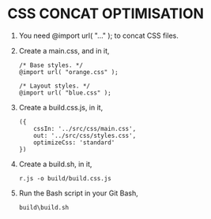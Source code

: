 # CSS CONCAT OPTIMISATION

1. You need @import url( "..." ); to concat CSS files.

2. Create a main.css, and in it,

    ```
    /* Base styles. */
    @import url( "orange.css" );

    /* Layout styles. */
    @import url( "blue.css" );
    ```

3. Create a build.css.js, in it,

    ```
    ({
        cssIn: '../src/css/main.css',
        out: '../src/css/styles.css',
        optimizeCss: 'standard'
    })
    ```

4. Create a build.sh, in it,

    `r.js -o build/build.css.js`

5. Run the Bash script in your Git Bash,
    
    `build\build.sh`
